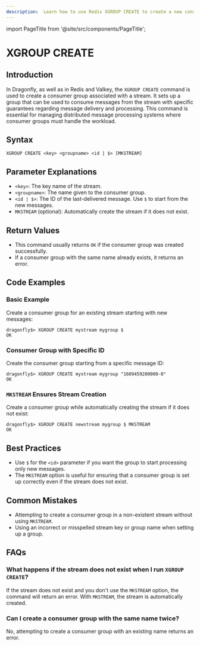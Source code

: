 ```yaml
---
description:  Learn how to use Redis XGROUP CREATE to create a new consumer group.
---
```


import PageTitle from '@site/src/components/PageTitle';

# XGROUP CREATE

<PageTitle title="Redis XGROUP CREATE Command (Documentation) | Dragonfly" />

## Introduction

In Dragonfly, as well as in Redis and Valkey, the `XGROUP CREATE` command is used to create a consumer group associated with a stream.
It sets up a group that can be used to consume messages from the stream with specific guarantees regarding message delivery and processing.
This command is essential for managing distributed message processing systems where consumer groups must handle the workload.

## Syntax

```shell
XGROUP CREATE <key> <groupname> <id | $> [MKSTREAM]
```

## Parameter Explanations

- `<key>`: The key name of the stream.
- `<groupname>`: The name given to the consumer group.
- `<id | $>`: The ID of the last-delivered message. Use `$` to start from the new messages.
- `MKSTREAM` (optional): Automatically create the stream if it does not exist.

## Return Values

- This command usually returns `OK` if the consumer group was created successfully.
- If a consumer group with the same name already exists, it returns an error.

## Code Examples

### Basic Example

Create a consumer group for an existing stream starting with new messages:

```shell
dragonfly$> XGROUP CREATE mystream mygroup $
OK
```

### Consumer Group with Specific ID

Create the consumer group starting from a specific message ID:

```shell
dragonfly$> XGROUP CREATE mystream mygroup "1609459200000-0"
OK
```

### `MKSTREAM` Ensures Stream Creation

Create a consumer group while automatically creating the stream if it does not exist:

```shell
dragonfly$> XGROUP CREATE newstream mygroup $ MKSTREAM
OK
```

## Best Practices

- Use `$` for the `<id>` parameter if you want the group to start processing only new messages.
- The `MKSTREAM` option is useful for ensuring that a consumer group is set up correctly even if the stream does not exist.

## Common Mistakes

- Attempting to create a consumer group in a non-existent stream without using `MKSTREAM`.
- Using an incorrect or misspelled stream key or group name when setting up a group.

## FAQs

### What happens if the stream does not exist when I run `XGROUP CREATE`?

If the stream does not exist and you don't use the `MKSTREAM` option, the command will return an error.
With `MKSTREAM`, the stream is automatically created.

### Can I create a consumer group with the same name twice?

No, attempting to create a consumer group with an existing name returns an error.
